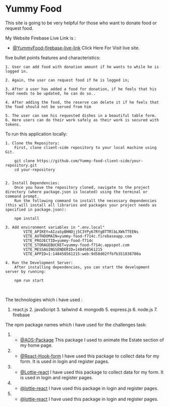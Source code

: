 
# Yummy Food
This site is going to be very helpful for those who want to donate food or request food.

My Website Firebase Live Link is : 
- [@YummyFood-firebase-live-link](https://yummy-food-f714c.web.app) Click Here For Visit live site.


five bullet points features and characteristics:

    1. User can add food with donation amount if he wants to while he is logged in.

    2. Again, the user can request food if he is logged in;

    3. After a user has added a food for donation, if he feels that his food needs to be updated, he can do so..

    4. After adding the food, the reserve can delete it if he feels that the food should not be served from him

    5. The user can see his requested dishes in a beautiful table form.
    6. Here users can do their work safely as their work is secured with tokens.



 To run this application locally:
 
    1. Clone the Repository:
        First, clone client-side repository to your local machine using Git.
     
        git clone https://github.com/Yummy-food-client-side/your-repository.git
        cd your-repository


    2. Install Dependencies:
        Once you have the repository cloned, navigate to the project directory (where package.json is located) using the terminal or command prompt.
        Run the following command to install the necessary dependencies (this will install all libraries and packages your project needs as specified in package.json):
        
        npm install

    3. Add environment variables in ".env.local"
            VITE_APIKEY=AIzaSyBHNOjj5C3YPy67RYgBTTRlbLXWkTTEENs
            VITE_AUTHDOMAIN=yummy-food-f714c.firebaseapp.com
            VITE_PROJECTID=yummy-food-f714c
            VITE_STORAGEBUCKET=yummy-food-f714c.appspot.com
            VITE_MESSAGINGSENDERID=148458561215
            VITE_APPID=1:148458561215:web:9d58d02ffbfb351838700a
    
    4. Run the Development Server:
        After installing dependencies, you can start the development server by running:

        npm run start
 
 <br/>

The technologies which i have used :
   1. react.js     2. javaScript    3. tailwind    4. mongodb    5. express.js    6. node.js    7. firebase



The npm package names which i have used for the challenges task:
1. - [@AOS-Package](https://www.npmjs.com/package/aos) This package I used to animate the Estate section of my home page.
2. - [@React-Hook-form](https://react-hook-form.com/) I have used this package to collect data for my form. It is used in login and register pages.

3. - [@Lottie-react](https://react-hook-form.com/) I have used this package to collect data for my form. It is used in login and register pages.

3. - [@lottie-react](https://lottiefiles.com/free-animations/react) I have used this package in login and register pages.

3. - [@lottie-react](https://lottiefiles.com/free-animations/react) I have used this package in login and register pages.

